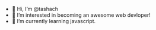 - 👋 Hi, I’m @tashach
- 👀 I’m interested in becoming an awesome web devloper!  
- 🌱 I’m currently learning javascript.

<!---
tashach/tashach is a ✨ special ✨ repository because its `README.md` (this file) appears on your GitHub profile.
You can click the Preview link to take a look at your changes.
--->
